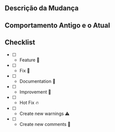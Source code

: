 ## Descrição da Mudança

<!-- Ex: Adicionado pipeline de CD -->

## Comportamento Antigo e o Atual

<!-- Ex: Antes faziamos upload apenas de um arquivo.... e atualmente, iremos fazer upload de 10 arquivos -->

## Checklist

- [ ] - Feature 🚀 
- [ ] - Fix 🧰
- [ ] - Documentation 📖 
- [ ] - Improvement 🌟
- [ ] - Hot Fix 🔥
- [ ] - Create new warnings ⚠️
- [ ] - Create new comments 💬